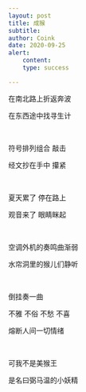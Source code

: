 ```yaml
---
layout: post
title: 成猴
subtitle: 
author: Coink
date: 2020-09-25
alert: 
    content: 
    type: success

---
```






在南北路上折返奔波

在东西途中找寻生计


&nbsp;


符号排列组合 敲击

经文抄在手中 攥紧

&nbsp;

夏天累了 停在路上

观音来了 眼睛眯起

&nbsp;

空调外机的奏鸣曲渐弱

水帘洞里的猴儿们静听

&nbsp;

倒挂奏一曲

不雅 不俗 不愁 不喜

熔断人间一切情绪

&nbsp;

可我不是美猴王

是名曰弼马温的小妖精


